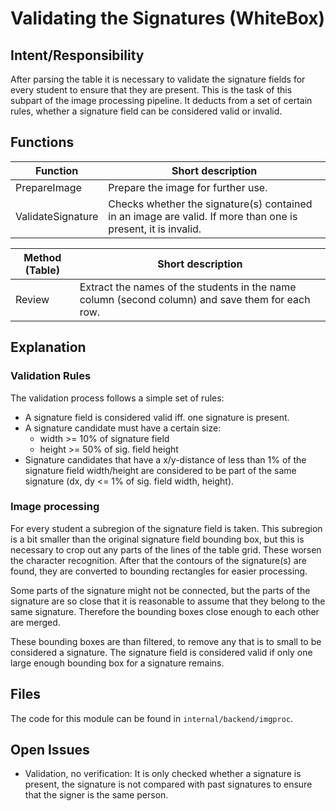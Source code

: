 # Validating the Signatures (WhiteBox)

## Intent/Responsibility
After parsing the table it is necessary to validate the signature fields for every student to ensure that they are present. 
This is the task of this subpart of the image processing pipeline. It deducts from a set of certain rules, whether a signature 
field can be considered valid or invalid.

## Functions

|**Function**|**Short description**|
|---|---|
|PrepareImage|Prepare the image for further use.|
|ValidateSignature|Checks whether the signature(s) contained in an image are valid. If more than one is present, it is invalid.|

|**Method (Table)**|**Short description**|
|---|---|
|Review|Extract the names of the students in the name column (second column) and save them for each row.|

## Explanation

### Validation Rules
The validation process follows a simple set of rules:
- A signature field is considered valid iff. one signature is present.
- A signature candidate must have a certain size: 
    - width >= 10% of signature field 
    - height >= 50% of sig. field height 
- Signature candidates that have a x/y-distance of less than 1% of the signature field width/height are considered to be part of the same signature (dx, dy <= 1% of sig. field width, height).

### Image processing
For every student a subregion of the signature field is taken. This subregion is a bit smaller than the original signature field bounding box, 
but this is necessary to crop out any parts of the lines of the table grid. These worsen the character recognition. 
After that the contours of the signature(s) are found, they are converted to bounding rectangles for easier processing.

Some parts of the signature might not be connected, but the parts of the signature are so close that it is reasonable to assume that they belong to the same signature. Therefore the bounding boxes close enough to each other are merged.

These bounding boxes are than filtered, to remove any that is to small to be considered a signature.
The signature field is considered valid if only one large enough bounding box for a signature remains.

## Files
The code for this module can be found in `internal/backend/imgproc`.

## Open Issues
- Validation, no verification: It is only checked whether a signature is present, the signature is not compared with past signatures to ensure that the signer is the same person.